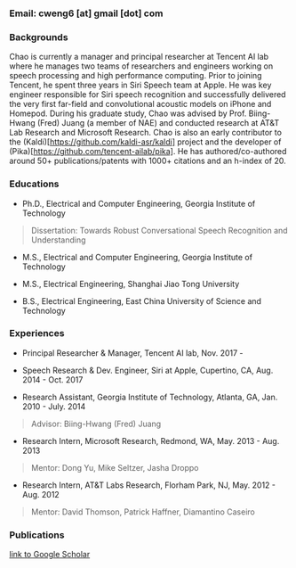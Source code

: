

### Email: cweng6 [at] gmail [dot] com

### Backgrounds

Chao is currently a manager and principal researcher at Tencent AI lab where he manages two teams of researchers and engineers working on speech processing and high performance computing. Prior to joining Tencent, he spent three years in Siri Speech team at Apple. He was key engineer responsible for Siri speech recognition and successfully delivered the very first far-field and convolutional acoustic models on iPhone and Homepod. During his graduate study, Chao was advised by Prof. Biing-Hwang (Fred) Juang (a member of NAE) and conducted research at AT\&T Lab Research and Microsoft Research. Chao is also an early contributor to the (Kaldi)[https://github.com/kaldi-asr/kaldi] project and the developer of (Pika)[https://github.com/tencent-ailab/pika]. He has authored/co-authored around 50+ publications/patents with 1000+ citations and an h-index of 20.

### Educations

- Ph.D., Electrical and Computer Engineering, Georgia Institute of Technology
> Dissertation: Towards Robust Conversational Speech Recognition and Understanding

- M.S., Electrical and Computer Engineering, Georgia Institute of Technology
- M.S., Electrical Engineering, Shanghai Jiao Tong University

- B.S., Electrical Engineering, East China University of Science and Technology

### Experiences 

- Principal Researcher & Manager, Tencent AI lab, Nov. 2017 - 

- Speech Research & Dev. Engineer, Siri at Apple, Cupertino, CA, Aug. 2014 - Oct. 2017

- Research Assistant, Georgia Institute of Technology, Atlanta, GA,  Jan. 2010 - July. 2014
> Advisor: Biing-Hwang (Fred) Juang

- Research Intern, Microsoft Research, Redmond, WA,  May. 2013 - Aug. 2013
> Mentor: Dong Yu, Mike Seltzer, Jasha Droppo

- Research Intern, AT&T Labs Research, Florham Park, NJ,  May. 2012 - Aug. 2012
> Mentor: David Thomson, Patrick Haffner, Diamantino Caseiro

### Publications

[link to Google Scholar](https://scholar.google.com/citations?user=pRA19-8AAAAJ&hl=en)  

